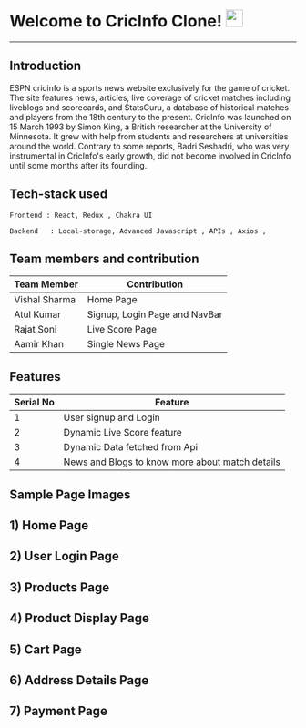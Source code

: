 # Welcome to CricInfo Clone! <img src="https://raw.githubusercontent.com/MartinHeinz/MartinHeinz/master/wave.gif" width="30px">
---

**Introduction**
---
ESPN cricinfo  is a sports news website exclusively for the game of cricket. The site features news, articles, live coverage of cricket matches including liveblogs and scorecards, and StatsGuru, a database of historical matches and players from the 18th century to the present.
CricInfo was launched on 15 March 1993 by Simon King, a British researcher at the University of Minnesota. It grew with help from students and researchers at universities around the world. Contrary to some reports, Badri Seshadri, who was very instrumental in CricInfo's early growth, did not become involved in CricInfo until some months after its founding.

##  Tech-stack used
  
   ```
   Frontend : React, Redux , Chakra UI
   
   Backend   : Local-storage, Advanced Javascript , APIs , Axios , 
   ```
 ## Team members and contribution

 | Team Member            | Contribution                                                              |
| ----------------- | ------------------------------------------------------------------ |
| Vishal Sharma | Home Page |
| Atul Kumar | Signup, Login Page and NavBar |
| Rajat Soni | Live Score Page |
| Aamir Khan | Single News Page |

## Features

 | Serial No            | Feature                                                              |
| ----------------- | ------------------------------------------------------------------ |
| 1 | User signup and Login |
| 2 | Dynamic Live Score feature |
| 3 | Dynamic Data fetched from Api |
| 4 | News and Blogs to know more about match details |


  
  
  **Sample Page Images**
  ---
  
  **1) Home Page**
  ---
  
  
  
  **2) User Login Page**
   ---


  **3) Products Page**
  ---


  **4) Product Display Page**
  ---


  **5) Cart Page**
  ---


  **6) Address Details Page**
  ---


  **7) Payment Page**
  ---



 
